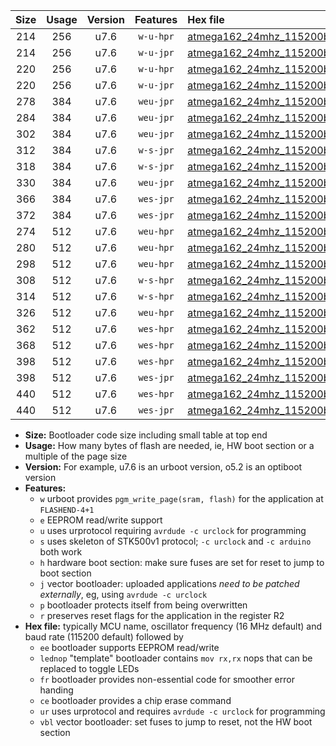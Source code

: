 |Size|Usage|Version|Features|Hex file|
|:-:|:-:|:-:|:-:|:--|
|214|256|u7.6|`w-u-hpr`|[atmega162_24mhz_115200bps_ur.hex](https://raw.githubusercontent.com/stefanrueger/urboot/main/bootloaders/atmega162/fcpu_24mhz/115200_bps/atmega162_24mhz_115200bps_ur.hex)|
|214|256|u7.6|`w-u-jpr`|[atmega162_24mhz_115200bps_ur_vbl.hex](https://raw.githubusercontent.com/stefanrueger/urboot/main/bootloaders/atmega162/fcpu_24mhz/115200_bps/atmega162_24mhz_115200bps_ur_vbl.hex)|
|220|256|u7.6|`w-u-hpr`|[atmega162_24mhz_115200bps_lednop_ur.hex](https://raw.githubusercontent.com/stefanrueger/urboot/main/bootloaders/atmega162/fcpu_24mhz/115200_bps/atmega162_24mhz_115200bps_lednop_ur.hex)|
|220|256|u7.6|`w-u-jpr`|[atmega162_24mhz_115200bps_lednop_ur_vbl.hex](https://raw.githubusercontent.com/stefanrueger/urboot/main/bootloaders/atmega162/fcpu_24mhz/115200_bps/atmega162_24mhz_115200bps_lednop_ur_vbl.hex)|
|278|384|u7.6|`weu-jpr`|[atmega162_24mhz_115200bps_ee_ur_vbl.hex](https://raw.githubusercontent.com/stefanrueger/urboot/main/bootloaders/atmega162/fcpu_24mhz/115200_bps/atmega162_24mhz_115200bps_ee_ur_vbl.hex)|
|284|384|u7.6|`weu-jpr`|[atmega162_24mhz_115200bps_ee_lednop_ur_vbl.hex](https://raw.githubusercontent.com/stefanrueger/urboot/main/bootloaders/atmega162/fcpu_24mhz/115200_bps/atmega162_24mhz_115200bps_ee_lednop_ur_vbl.hex)|
|302|384|u7.6|`weu-jpr`|[atmega162_24mhz_115200bps_ee_lednop_fr_ur_vbl.hex](https://raw.githubusercontent.com/stefanrueger/urboot/main/bootloaders/atmega162/fcpu_24mhz/115200_bps/atmega162_24mhz_115200bps_ee_lednop_fr_ur_vbl.hex)|
|312|384|u7.6|`w-s-jpr`|[atmega162_24mhz_115200bps_vbl.hex](https://raw.githubusercontent.com/stefanrueger/urboot/main/bootloaders/atmega162/fcpu_24mhz/115200_bps/atmega162_24mhz_115200bps_vbl.hex)|
|318|384|u7.6|`w-s-jpr`|[atmega162_24mhz_115200bps_lednop_vbl.hex](https://raw.githubusercontent.com/stefanrueger/urboot/main/bootloaders/atmega162/fcpu_24mhz/115200_bps/atmega162_24mhz_115200bps_lednop_vbl.hex)|
|330|384|u7.6|`weu-jpr`|[atmega162_24mhz_115200bps_ee_lednop_fr_ce_ur_vbl.hex](https://raw.githubusercontent.com/stefanrueger/urboot/main/bootloaders/atmega162/fcpu_24mhz/115200_bps/atmega162_24mhz_115200bps_ee_lednop_fr_ce_ur_vbl.hex)|
|366|384|u7.6|`wes-jpr`|[atmega162_24mhz_115200bps_ee_vbl.hex](https://raw.githubusercontent.com/stefanrueger/urboot/main/bootloaders/atmega162/fcpu_24mhz/115200_bps/atmega162_24mhz_115200bps_ee_vbl.hex)|
|372|384|u7.6|`wes-jpr`|[atmega162_24mhz_115200bps_ee_lednop_vbl.hex](https://raw.githubusercontent.com/stefanrueger/urboot/main/bootloaders/atmega162/fcpu_24mhz/115200_bps/atmega162_24mhz_115200bps_ee_lednop_vbl.hex)|
|274|512|u7.6|`weu-hpr`|[atmega162_24mhz_115200bps_ee_ur.hex](https://raw.githubusercontent.com/stefanrueger/urboot/main/bootloaders/atmega162/fcpu_24mhz/115200_bps/atmega162_24mhz_115200bps_ee_ur.hex)|
|280|512|u7.6|`weu-hpr`|[atmega162_24mhz_115200bps_ee_lednop_ur.hex](https://raw.githubusercontent.com/stefanrueger/urboot/main/bootloaders/atmega162/fcpu_24mhz/115200_bps/atmega162_24mhz_115200bps_ee_lednop_ur.hex)|
|298|512|u7.6|`weu-hpr`|[atmega162_24mhz_115200bps_ee_lednop_fr_ur.hex](https://raw.githubusercontent.com/stefanrueger/urboot/main/bootloaders/atmega162/fcpu_24mhz/115200_bps/atmega162_24mhz_115200bps_ee_lednop_fr_ur.hex)|
|308|512|u7.6|`w-s-hpr`|[atmega162_24mhz_115200bps.hex](https://raw.githubusercontent.com/stefanrueger/urboot/main/bootloaders/atmega162/fcpu_24mhz/115200_bps/atmega162_24mhz_115200bps.hex)|
|314|512|u7.6|`w-s-hpr`|[atmega162_24mhz_115200bps_lednop.hex](https://raw.githubusercontent.com/stefanrueger/urboot/main/bootloaders/atmega162/fcpu_24mhz/115200_bps/atmega162_24mhz_115200bps_lednop.hex)|
|326|512|u7.6|`weu-hpr`|[atmega162_24mhz_115200bps_ee_lednop_fr_ce_ur.hex](https://raw.githubusercontent.com/stefanrueger/urboot/main/bootloaders/atmega162/fcpu_24mhz/115200_bps/atmega162_24mhz_115200bps_ee_lednop_fr_ce_ur.hex)|
|362|512|u7.6|`wes-hpr`|[atmega162_24mhz_115200bps_ee.hex](https://raw.githubusercontent.com/stefanrueger/urboot/main/bootloaders/atmega162/fcpu_24mhz/115200_bps/atmega162_24mhz_115200bps_ee.hex)|
|368|512|u7.6|`wes-hpr`|[atmega162_24mhz_115200bps_ee_lednop.hex](https://raw.githubusercontent.com/stefanrueger/urboot/main/bootloaders/atmega162/fcpu_24mhz/115200_bps/atmega162_24mhz_115200bps_ee_lednop.hex)|
|398|512|u7.6|`wes-hpr`|[atmega162_24mhz_115200bps_ee_lednop_fr.hex](https://raw.githubusercontent.com/stefanrueger/urboot/main/bootloaders/atmega162/fcpu_24mhz/115200_bps/atmega162_24mhz_115200bps_ee_lednop_fr.hex)|
|398|512|u7.6|`wes-jpr`|[atmega162_24mhz_115200bps_ee_lednop_fr_vbl.hex](https://raw.githubusercontent.com/stefanrueger/urboot/main/bootloaders/atmega162/fcpu_24mhz/115200_bps/atmega162_24mhz_115200bps_ee_lednop_fr_vbl.hex)|
|440|512|u7.6|`wes-hpr`|[atmega162_24mhz_115200bps_ee_lednop_fr_ce.hex](https://raw.githubusercontent.com/stefanrueger/urboot/main/bootloaders/atmega162/fcpu_24mhz/115200_bps/atmega162_24mhz_115200bps_ee_lednop_fr_ce.hex)|
|440|512|u7.6|`wes-jpr`|[atmega162_24mhz_115200bps_ee_lednop_fr_ce_vbl.hex](https://raw.githubusercontent.com/stefanrueger/urboot/main/bootloaders/atmega162/fcpu_24mhz/115200_bps/atmega162_24mhz_115200bps_ee_lednop_fr_ce_vbl.hex)|

- **Size:** Bootloader code size including small table at top end
- **Usage:** How many bytes of flash are needed, ie, HW boot section or a multiple of the page size
- **Version:** For example, u7.6 is an urboot version, o5.2 is an optiboot version
- **Features:**
  + `w` urboot provides `pgm_write_page(sram, flash)` for the application at `FLASHEND-4+1`
  + `e` EEPROM read/write support
  + `u` uses urprotocol requiring `avrdude -c urclock` for programming
  + `s` uses skeleton of STK500v1 protocol; `-c urclock` and `-c arduino` both work
  + `h` hardware boot section: make sure fuses are set for reset to jump to boot section
  + `j` vector bootloader: uploaded applications *need to be patched externally*, eg, using `avrdude -c urclock`
  + `p` bootloader protects itself from being overwritten
  + `r` preserves reset flags for the application in the register R2
- **Hex file:** typically MCU name, oscillator frequency (16 MHz default) and baud rate (115200 default) followed by
  + `ee` bootloader supports EEPROM read/write
  + `lednop` "template" bootloader contains `mov rx,rx` nops that can be replaced to toggle LEDs
  + `fr` bootloader provides non-essential code for smoother error handing
  + `ce` bootloader provides a chip erase command
  + `ur` uses urprotocol and requires `avrdude -c urclock` for programming
  + `vbl` vector bootloader: set fuses to jump to reset, not the HW boot section
